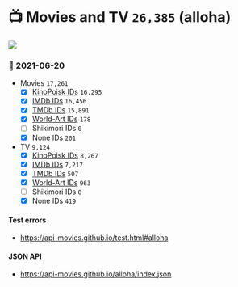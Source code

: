 # :tv: Movies and TV `26,385` (alloha)

<a href="https://API-Movies.github.io"><img src="https://API-Movies.github.io/banner.png?cache"></a>

### :date: 2021-06-20
- Movies `17,261`
  - [x] <a href="https://API-Movies.github.io/alloha/movie_kinopoisk_ids.json">KinoPoisk IDs</a> `16,295`
  - [x] <a href="https://API-Movies.github.io/alloha/movie_imdb_ids.json">IMDb IDs</a> `16,456`
  - [x] <a href="https://API-Movies.github.io/alloha/movie_tmdb_ids.json">TMDb IDs</a> `15,891`
  - [x] <a href="https://API-Movies.github.io/alloha/movie_world_art_ids.json">World-Art IDs</a> `178`
  - [ ] Shikimori IDs `0`
  - [x] None IDs `201`
- TV `9,124`
  - [x] <a href="https://API-Movies.github.io/alloha/tv_kinopoisk_ids.json">KinoPoisk IDs</a> `8,267`
  - [x] <a href="https://API-Movies.github.io/alloha/tv_imdb_ids.json">IMDb IDs</a> `7,217`
  - [x] <a href="https://API-Movies.github.io/alloha/tv_tmdb_ids.json">TMDb IDs</a> `507`
  - [x] <a href="https://API-Movies.github.io/alloha/tv_world_art_ids.json">World-Art IDs</a> `963`
  - [ ] Shikimori IDs `0`
  - [x] None IDs `419`
#### Test errors
- <a href='https://api-movies.github.io/test.html#alloha'>https://api-movies.github.io/test.html#alloha</a>
#### JSON API
- <a href='https://api-movies.github.io/alloha/index.json'>https://api-movies.github.io/alloha/index.json</a>
